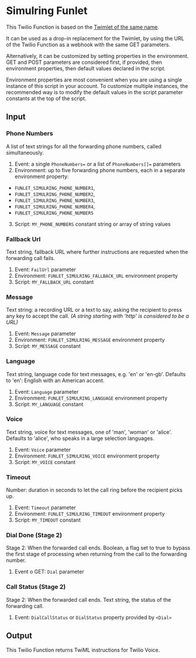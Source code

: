 # Simulring Funlet

This Twilio Function is based on the [Twimlet of the same name][twimlet].

[twimlet]: https://www.twilio.com/labs/twimlets/simulring

It can be used as a drop-in replacement for the Twimlet, by using the URL
of the Twilio Function as a webhook with the same GET parameters.

Alternatively, it can be customized by setting properties in the
environment. GET and POST parameters are considered first, if provided,
then environment properties, then default values declared in the script.

Environment properties are most convenient when you are using a single
instance of this script in your account. To customize multiple instances,
the recommended way is to modify the default values in the script parameter
constants at the top of the script.

## Input

### Phone Numbers

A list of text strings for all the forwarding phone numbers,
called simultaneously.

1. Event: a single `PhoneNumbers=` or a list of `PhoneNumbers[]=` parameters
2. Environment: up to five forwarding phone numbers,
  each in a separate environment property:
  - `FUNLET_SIMULRING_PHONE_NUMBER1`,
  - `FUNLET_SIMULRING_PHONE_NUMBER2`,
  - `FUNLET_SIMULRING_PHONE_NUMBER3`,
  - `FUNLET_SIMULRING_PHONE_NUMBER4`,
  - `FUNLET_SIMULRING_PHONE_NUMBER5`
3. Script: `MY_PHONE_NUMBERS` constant string or array of string values

### Fallback Url

Text string, fallback URL where further instructions are requested
when the forwarding call fails.

1. Event: `FailUrl` parameter
2. Environment: `FUNLET_SIMULRING_FALLBACK_URL` environment property
3. Script: `MY_FALLBACK_URL` constant

### Message

Text string: a recording URL or a text to say,
asking the recipient to press any key to accept the call.
*(A string starting with 'http' is considered to be a URL)*

1. Event: `Message` parameter
2. Environment: `FUNLET_SIMULRING_MESSAGE` environment property
3. Script: `MY_MESSAGE` constant

### Language

Text string, language code for text messages, e.g. 'en' or 'en-gb'.
Defaults to 'en': English with an American accent.

1. Event: `Language` parameter
2. Environment: `FUNLET_SIMULRING_LANGUAGE` environment property
3. Script: `MY_LANGUAGE` constant

### Voice

Text string, voice for text messages, one of 'man', 'woman' or 'alice'.
Defaults to 'alice', who speaks in a large selection languages.

1. Event: `Voice` parameter
2. Environment: `FUNLET_SIMULRING_VOICE` environment property
3. Script: `MY_VOICE` constant

### Timeout

Number: duration in seconds to let the call ring before the recipient picks up.

1. Event: `Timeout` parameter
2. Environment: `FUNLET_SIMULRING_TIMEOUT` environment property
3. Script: `MY_TIMEOUT` constant

### Dial Done (Stage 2)

Stage 2: When the forwarded call ends.
Boolean, a flag set to true to bypass the first stage of processing
when returning from the call to the forwarding number.

1. Event
  o GET: `Dial` parameter

### Call Status (Stage 2)

Stage 2: When the forwarded call ends.
Text string, the status of the forwarding call.

1. Event: `DialCallStatus` or `DialStatus` property provided by `<Dial>`

## Output

This Twilio Function returns TwiML instructions for Twilio Voice.
